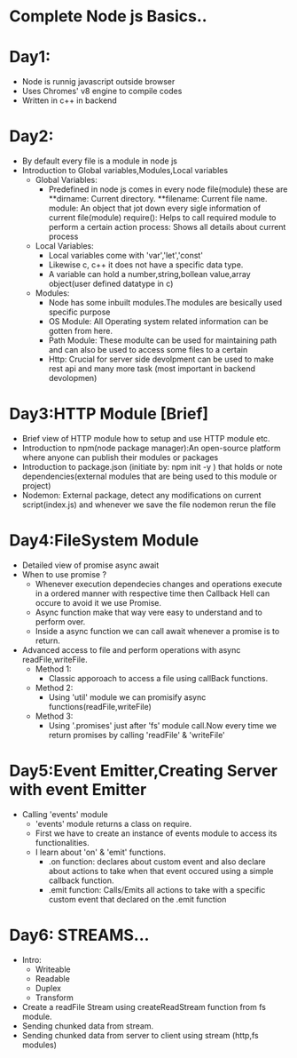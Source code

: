 # Complete Node js Basics..

# Day1:

- Node is runnig javascript outside browser
- Uses Chromes' v8 engine to compile codes
- Written in c++ in backend

# Day2:

- By default every file is a module in node js
- Introduction to Global variables,Modules,Local variables
  - Global Variables:
    - Predefined in node js comes in every node file(module) these are
      **dirname: Current directory.
      **filename: Current file name.
      module: An object that jot down every sigle information of current file(module)
      require(): Helps to call required module to perform a certain action
      process: Shows all details about current process
  - Local Variables:
    - Local variables come with 'var','let','const'
    - Likewise c, c++ it does not have a specific data type.
    - A variable can hold a number,string,bollean value,array object(user defined datatype in c)
  - Modules:
    - Node has some inbuilt modules.The modules are besically used specific purpose
    - OS Module: All Operating system related information can be gotten from here.
    - Path Module: These modulte can be used for maintaining path and can also be used to access some files to a certain
    - Http: Crucial for server side devolpment can be used to make rest api and many more task (most important in backend devolopmen)

# Day3:HTTP Module [Brief]

- Brief view of HTTP module how to setup and use HTTP module etc.
- Introduction to npm(node package manager):An open-source platform where anyone can publish their modules or packages
- Introduction to package.json (initiate by: npm init -y ) that holds or note dependencies(external modules that are being used to this module or project)
- Nodemon: External package, detect any modifications on current script(index.js) and whenever we save the file nodemon rerun the file

# Day4:FileSystem Module

- Detailed view of promise async await
- When to use promise ?
  - Whenever execution dependecies changes and operations execute in a ordered manner with respective time then Callback Hell can occure to avoid it we use Promise.
  - Async function make that way vere easy to understand and to perform over.
  - Inside a async function we can call await whenever a promise is to return.
- Advanced access to file and perform operations with async readFile,writeFile.
  - Method 1:
    - Classic apporoach to access a file using callBack functions.
  - Method 2:
    - Using 'util' module we can promisify async functions(readFile,writeFile)
  - Method 3:
    - Using '.promises' just after 'fs' module call.Now every time we return promises by calling 'readFile' & 'writeFile'

# Day5:Event Emitter,Creating Server with event Emitter

- Calling 'events' module
  - 'events' module returns a class on require.
  - First we have to create an instance of events module to access its functionalities.
  - I learn about 'on' & 'emit' functions.
    - .on function: declares about custom event and also declare about actions to take when that event occured using a simple callback function.
    - .emit function: Calls/Emits all actions to take with a specific custom event that declared on the .emit function

# Day6: STREAMS...

- Intro:
  - Writeable
  - Readable
  - Duplex
  - Transform
- Create a readFile Stream using createReadStream function from fs module.
- Sending chunked data from stream.
- Sending chunked data from server to client using stream (http,fs modules)
